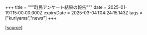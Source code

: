 +++
title = """町民アンケート結果の報告"""
date = 2025-01-19T15:00:00.000Z
expiryDate = 2025-03-04T04:24:15.143Z
tags = ["kuriyama","news"]
+++


[[source]](https://www.town.kuriyama.hokkaido.jp/soshiki/44/29938.html)
